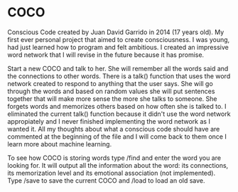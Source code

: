 # COCO
Conscious Code created by Juan David Garrido in 2014 (17 years old). My first ever personal project that aimed to create consciousness. I was young, had just learned how to program and felt ambitious. I created an impressive word network that I will revise in the future because it has promise.

Start a new COCO and talk to her. She will remember all the words said and the connections to other words. There is a talk() function that uses the word network created to respond to anything that the user says. She will go through the words and based on random values she will put sentences together that will make more sense the more she talks to someone. She forgets words and memorizes others based on how often she is talked to. I eliminated the current talk() function because it didn't use the word network appropiately and I never finished implementing the word network as I wanted it. All my thoughts about what a conscious code should have are commented at the beginning of the file and I will come back to them once I learn more about machine learning.

To see how COCO is storing words type /find and enter the word you are looking for. It will output all the information about the word: its connections, its memorization level and its emotional association (not implemented). Type /save to save the current COCO and /load to load an old save.
